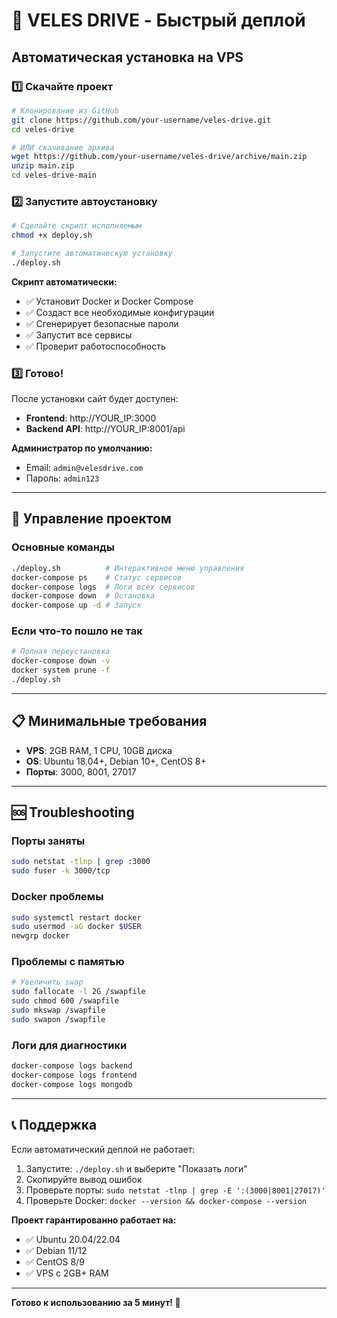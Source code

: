 # 🚀 VELES DRIVE - Быстрый деплой

## Автоматическая установка на VPS

### 1️⃣ Скачайте проект

```bash
# Клонирование из GitHub
git clone https://github.com/your-username/veles-drive.git
cd veles-drive

# ИЛИ скачивание архива
wget https://github.com/your-username/veles-drive/archive/main.zip
unzip main.zip
cd veles-drive-main
```

### 2️⃣ Запустите автоустановку

```bash
# Сделайте скрипт исполняемым
chmod +x deploy.sh

# Запустите автоматическую установку
./deploy.sh
```

**Скрипт автоматически:**
- ✅ Установит Docker и Docker Compose
- ✅ Создаст все необходимые конфигурации  
- ✅ Сгенерирует безопасные пароли
- ✅ Запустит все сервисы
- ✅ Проверит работоспособность

### 3️⃣ Готово!

После установки сайт будет доступен:
- **Frontend**: http://YOUR_IP:3000
- **Backend API**: http://YOUR_IP:8001/api

**Администратор по умолчанию:**
- Email: `admin@velesdrive.com`
- Пароль: `admin123`

---

## 🔧 Управление проектом

### Основные команды

```bash
./deploy.sh          # Интерактивное меню управления
docker-compose ps    # Статус сервисов
docker-compose logs  # Логи всех сервисов
docker-compose down  # Остановка
docker-compose up -d # Запуск
```

### Если что-то пошло не так

```bash
# Полная переустановка
docker-compose down -v
docker system prune -f
./deploy.sh
```

---

## 📋 Минимальные требования

- **VPS**: 2GB RAM, 1 CPU, 10GB диска
- **OS**: Ubuntu 18.04+, Debian 10+, CentOS 8+
- **Порты**: 3000, 8001, 27017

---

## 🆘 Troubleshooting

### Порты заняты
```bash
sudo netstat -tlnp | grep :3000
sudo fuser -k 3000/tcp
```

### Docker проблемы
```bash
sudo systemctl restart docker
sudo usermod -aG docker $USER
newgrp docker
```

### Проблемы с памятью
```bash
# Увеличить swap
sudo fallocate -l 2G /swapfile
sudo chmod 600 /swapfile
sudo mkswap /swapfile
sudo swapon /swapfile
```

### Логи для диагностики
```bash
docker-compose logs backend
docker-compose logs frontend  
docker-compose logs mongodb
```

---

## 📞 Поддержка

Если автоматический деплой не работает:

1. Запустите: `./deploy.sh` и выберите "Показать логи"
2. Скопируйте вывод ошибок
3. Проверьте порты: `sudo netstat -tlnp | grep -E ':(3000|8001|27017)'`
4. Проверьте Docker: `docker --version && docker-compose --version`

**Проект гарантированно работает на:**
- ✅ Ubuntu 20.04/22.04
- ✅ Debian 11/12  
- ✅ CentOS 8/9
- ✅ VPS с 2GB+ RAM

---

**Готово к использованию за 5 минут! 🎉**